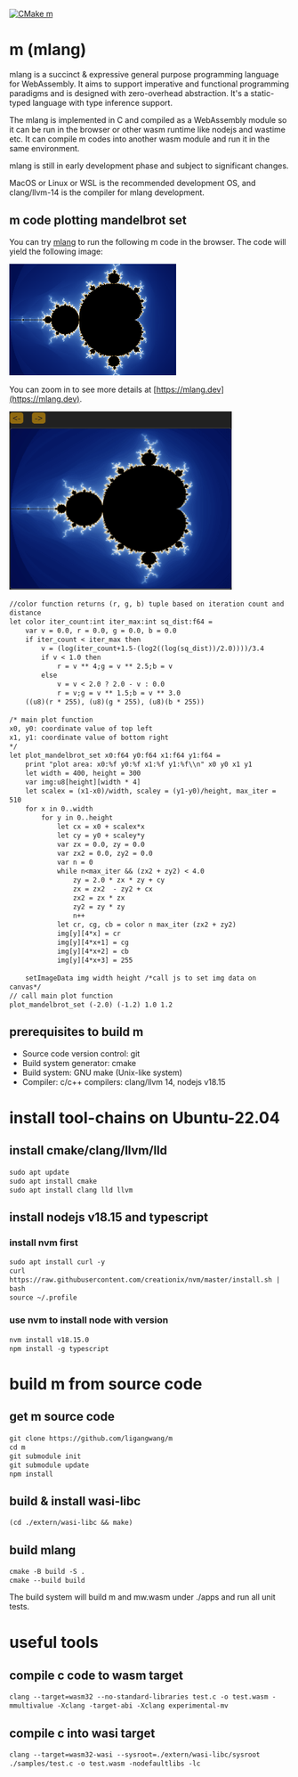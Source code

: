 [![CMake m](https://github.com/ligangwang/m/actions/workflows/cmake-m.yml/badge.svg)](https://github.com/ligangwang/m/actions/workflows/cmake-m.yml) 

# m (mlang)
mlang is a succinct & expressive general purpose programming language for WebAssembly. It aims to support imperative and functional programming paradigms and is designed with zero-overhead abstraction. It's a static-typed language with type inference support. 

The mlang is implemented in C and compiled as a WebAssembly module so it can be run in the browser or other wasm runtime like nodejs and wastime etc. It can compile m codes into another wasm module and run it in the same environment. 

mlang is still in early development phase and subject to significant changes.
 
MacOS or Linux or WSL is the recommended development OS, and clang/llvm-14 is the compiler for mlang development.

## m code plotting mandelbrot set 
You can try [mlang](https://mlang.dev) to run the following m code in the browser.
The code will yield the following image:

![mandelbrot set](./docs_src/mandelbrotset.png)

You can zoom in to see more details at [https://mlang.dev](https://mlang.dev).

<img src="./docs_src/mandelbrotset_demo.gif" width="400" height="320"/>

```
//color function returns (r, g, b) tuple based on iteration count and distance
let color iter_count:int iter_max:int sq_dist:f64 =
    var v = 0.0, r = 0.0, g = 0.0, b = 0.0
    if iter_count < iter_max then
        v = (log(iter_count+1.5-(log2((log(sq_dist))/2.0))))/3.4
        if v < 1.0 then 
            r = v ** 4;g = v ** 2.5;b = v
        else
            v = v < 2.0 ? 2.0 - v : 0.0
            r = v;g = v ** 1.5;b = v ** 3.0
    ((u8)(r * 255), (u8)(g * 255), (u8)(b * 255))

/* main plot function
x0, y0: coordinate value of top left
x1, y1: coordinate value of bottom right
*/
let plot_mandelbrot_set x0:f64 y0:f64 x1:f64 y1:f64 =
    print "plot area: x0:%f y0:%f x1:%f y1:%f\\n" x0 y0 x1 y1
    let width = 400, height = 300
    var img:u8[height][width * 4]
    let scalex = (x1-x0)/width, scaley = (y1-y0)/height, max_iter = 510
    for x in 0..width
        for y in 0..height
            let cx = x0 + scalex*x
            let cy = y0 + scaley*y
            var zx = 0.0, zy = 0.0
            var zx2 = 0.0, zy2 = 0.0
            var n = 0
            while n<max_iter && (zx2 + zy2) < 4.0
                zy = 2.0 * zx * zy + cy
                zx = zx2  - zy2 + cx
                zx2 = zx * zx
                zy2 = zy * zy
                n++
            let cr, cg, cb = color n max_iter (zx2 + zy2)
            img[y][4*x] = cr
            img[y][4*x+1] = cg
            img[y][4*x+2] = cb
            img[y][4*x+3] = 255

    setImageData img width height /*call js to set img data on canvas*/
// call main plot function
plot_mandelbrot_set (-2.0) (-1.2) 1.0 1.2
```

## prerequisites to build m
* Source code version control: git
* Build system generator: cmake 
* Build system: GNU make (Unix-like system)
* Compiler: c/c++ compilers: clang/llvm 14, nodejs v18.15


# install tool-chains on Ubuntu-22.04 
## install cmake/clang/llvm/lld 
```
sudo apt update
sudo apt install cmake
sudo apt install clang lld llvm
```

## install nodejs v18.15 and typescript
### install nvm first
```
sudo apt install curl -y
curl https://raw.githubusercontent.com/creationix/nvm/master/install.sh | bash 
source ~/.profile
```

### use nvm to install node with version
```
nvm install v18.15.0
npm install -g typescript
```

# build m from source code
## get m source code
```
git clone https://github.com/ligangwang/m
cd m
git submodule init
git submodule update
npm install
```

## build & install wasi-libc
```
(cd ./extern/wasi-libc && make)
```

## build mlang
```
cmake -B build -S .
cmake --build build
```
The build system will build m and mw.wasm under ./apps and run all unit tests.


# useful tools
## compile c code to wasm target
```
clang --target=wasm32 --no-standard-libraries test.c -o test.wasm -mmultivalue -Xclang -target-abi -Xclang experimental-mv
```

## compile c into wasi target
```
clang --target=wasm32-wasi --sysroot=./extern/wasi-libc/sysroot ./samples/test.c -o test.wasm -nodefaultlibs -lc
```

